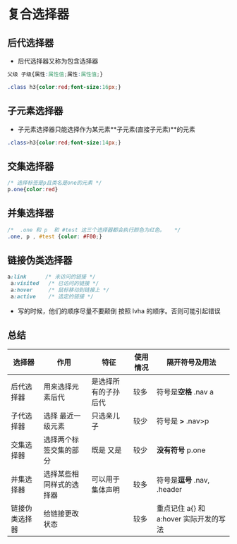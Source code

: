 # 复合选择器

## 后代选择器

- 后代选择器又称为包含选择器

```css
父级 子级{属性:属性值;属性:属性值;}
```

```css
.class h3{color:red;font-size:16px;}
```

## 子元素选择器

- 子元素选择器只能选择作为某元素**子元素(直接子元素)**的元素

```css
.class>h3{color:red;font-size:14px;}
```

## 交集选择器

```css
/* 选择标签是p且类名是one的元素 */
p.one{color:red}
```

## 并集选择器

```css
/*  .one 和 p  和 #test 这三个选择器都会执行颜色为红色。   */
.one, p , #test {color: #F00;}
```

## 链接伪类选择器

```css
a:link      /* 未访问的链接 */
 a:visited   /* 已访问的链接 */
 a:hover     /* 鼠标移动到链接上 */
 a:active    /* 选定的链接 */
```

- 写的时候，他们的顺序尽量不要颠倒 按照 lvha 的顺序。否则可能引起错误

## 总结

选择器     | 作用           | 特征         | 使用情况 | 隔开符号及用法
------- | ------------ | ---------- | ---- | --------------------------
后代选择器   | 用来选择元素后代     | 是选择所有的子孙后代 | 较多   | 符号是**空格** .nav a
子代选择器   | 选择 最近一级元素    | 只选亲儿子      | 较少   | 符号是 **>** .nav>p
交集选择器   | 选择两个标签交集的部分  | 既是 又是      | 较少   | **没有符号** p.one
并集选择器   | 选择某些相同样式的选择器 | 可以用于集体声明   | 较多   | 符号是**逗号** .nav, .header
链接伪类选择器 | 给链接更改状态      |            | 较多   | 重点记住 a{} 和 a:hover 实际开发的写法

